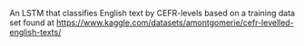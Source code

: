 An LSTM that classifies English text by CEFR-levels based on a training data set found at https://www.kaggle.com/datasets/amontgomerie/cefr-levelled-english-texts/ 